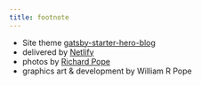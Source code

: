 ```yaml
---
title: footnote
---
```


* Site theme [gatsby-starter-hero-blog](https://github.com/greglobinski/gatsby-starter-hero-blog)
* delivered by [Netlify](https://www.netlify.com/)
* photos by [Richard Pope](https://tinyurl.com/su6vdw2)
* graphics art & development by William R Pope
